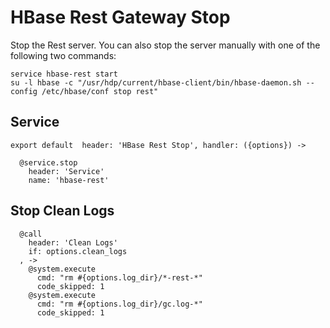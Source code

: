 
# HBase Rest Gateway Stop

Stop the Rest server. You can also stop the server manually with one of
the following two commands:

```
service hbase-rest start
su -l hbase -c "/usr/hdp/current/hbase-client/bin/hbase-daemon.sh --config /etc/hbase/conf stop rest"
```

## Service

    export default  header: 'HBase Rest Stop', handler: ({options}) ->

      @service.stop
        header: 'Service'
        name: 'hbase-rest'

## Stop Clean Logs

      @call
        header: 'Clean Logs'
        if: options.clean_logs
      , ->
        @system.execute
          cmd: "rm #{options.log_dir}/*-rest-*"
          code_skipped: 1
        @system.execute
          cmd: "rm #{options.log_dir}/gc.log-*"
          code_skipped: 1

